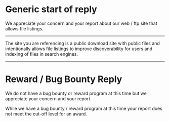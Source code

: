 # Generic start of reply

We appreciate your concern and your report about our web / ftp site that allows file listings.

---

The site you are referencing is a public download site with public files and intentionally allows file listings to improve discoverability for users and indexing of files in search engines. 

---

# Reward / Bug Bounty Reply

We do not have a bug bounty or reward program at this time but we appreciate your concern and your report.

While we have a bug bounty / reward program at this time your report does not meet the cut-off level for an award.
